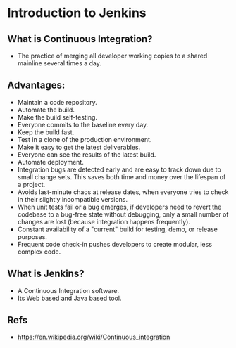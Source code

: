 # Introduction to Jenkins

## What is Continuous Integration?

* The practice of merging all developer working copies to a shared mainline several times a day.

## Advantages:

* Maintain a code repository.
* Automate the build.
* Make the build self-testing.
* Everyone commits to the baseline every day.
* Keep the build fast.
* Test in a clone of the production environment.
* Make it easy to get the latest deliverables.
* Everyone can see the results of the latest build.
* Automate deployment.
* Integration bugs are detected early and are easy to track down due to small change sets. This saves both time and money over the lifespan of a project.
* Avoids last-minute chaos at release dates, when everyone tries to check in their slightly incompatible versions.
* When unit tests fail or a bug emerges, if developers need to revert the codebase to a bug-free state without debugging, only a small number of changes are lost (because integration happens frequently).
* Constant availability of a "current" build for testing, demo, or release purposes.
* Frequent code check-in pushes developers to create modular, less complex code.

## What is Jenkins?

* A Continuous Integration software.
* Its Web based and Java based tool.

## Refs

* https://en.wikipedia.org/wiki/Continuous_integration
